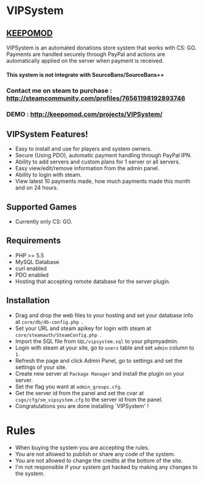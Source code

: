 # VIPSystem

## [KEEPOMOD](http://keepomod.com)

VIPSystem is an automated donations store system that works with CS: GO.
Payments are handled securely through PayPal and actions are automatically applied on the server when payment is received.

#### This system is not integrate with SourceBans/SourceBans++ 

### Contact me on steam to purchase : http://steamcommunity.com/profiles/76561198192893746
### DEMO : http://keepomod.com/projects/VIPSystem/

## VIPSystem Features!

  - Easy to install and use for players and system owners.
  - Secure (Using PDO), automatic payment handling through PayPal IPN.
  - Ability to add servers and custom plans for 1 server or all servers.
  - Easy view/edit/remove information from the admin panel.
  - Ability to login with steam.
  - View latest 10 payments made, how much payments made this month and on 24 hours.

## Supported Games
- Currently only CS: GO.

## Requirements

- PHP >= 5.5
- MySQL Database
- curl enabled
- PDO enabled
- Hosting that accepting remote database for the server plugin.


## Installation
- Drag and drop the web files to your hosting and set your database info at `core/db/db-config.php `.
- Set your URL and steam apikey for login with steam at `core/steamauth/SteamConfig.php `.
- Import the SQL file from `SQL/vipsystem.sql` to your phpmyadmin.
- Login with steam at your site, go to `users` table and set `admin` column to `1`.
- Refresh the page and click Admin Panel, go to settings and set the settings of your site.
- Create new server at `Package Manager` and install the plugin on your server.
- Set the flag you want at `admin_groups.cfg`.
- Get the server id from the panel and set the cvar at `csgo/cfg/sm_vipsystem.cfg` to the server id from the panel.
- Congratulations you are done installing `VIPSystem' !

# Rules

- When buying the system you are accepting the rules.
- You are not allowed to publish or share any code of the system.
- You are not allowed to change the credits at the bottom of the site.
- I'm not responsible if your system got hacked by making any changes to the system.
